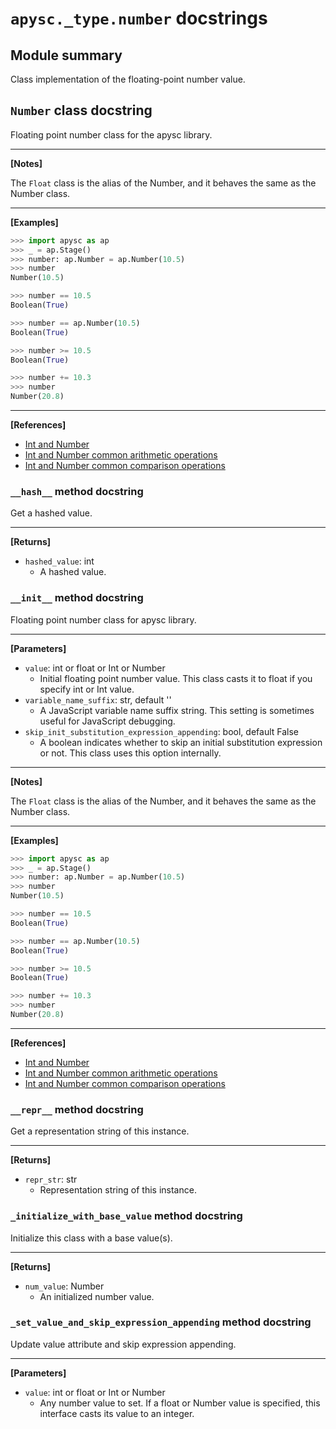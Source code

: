 # `apysc._type.number` docstrings

## Module summary

Class implementation of the floating-point number value.

## `Number` class docstring

Floating point number class for the apysc library.<hr>

**[Notes]**

The `Float` class is the alias of the Number, and it behaves the same as the Number class.<hr>

**[Examples]**

```py
>>> import apysc as ap
>>> _ = ap.Stage()
>>> number: ap.Number = ap.Number(10.5)
>>> number
Number(10.5)

>>> number == 10.5
Boolean(True)

>>> number == ap.Number(10.5)
Boolean(True)

>>> number >= 10.5
Boolean(True)

>>> number += 10.3
>>> number
Number(20.8)
```

<hr>

**[References]**

- [Int and Number](https://simon-ritchie.github.io/apysc/en/int_and_number.html)
- [Int and Number common arithmetic operations](https://simon-ritchie.github.io/apysc/en/int_and_number_arithmetic_operations.html)
- [Int and Number common comparison operations](https://simon-ritchie.github.io/apysc/en/int_and_number_comparison_operations.html)

### `__hash__` method docstring

Get a hashed value.<hr>

**[Returns]**

- `hashed_value`: int
  - A hashed value.

### `__init__` method docstring

Floating point number class for apysc library.<hr>

**[Parameters]**

- `value`: int or float or Int or Number
  - Initial floating point number value. This class casts it to float if you specify int or Int value.
- `variable_name_suffix`: str, default ''
  - A JavaScript variable name suffix string. This setting is sometimes useful for JavaScript debugging.
- `skip_init_substitution_expression_appending`: bool, default False
  - A boolean indicates whether to skip an initial substitution expression or not. This class uses this option internally.

<hr>

**[Notes]**

The `Float` class is the alias of the Number, and it behaves the same as the Number class.<hr>

**[Examples]**

```py
>>> import apysc as ap
>>> _ = ap.Stage()
>>> number: ap.Number = ap.Number(10.5)
>>> number
Number(10.5)

>>> number == 10.5
Boolean(True)

>>> number == ap.Number(10.5)
Boolean(True)

>>> number >= 10.5
Boolean(True)

>>> number += 10.3
>>> number
Number(20.8)
```

<hr>

**[References]**

- [Int and Number](https://simon-ritchie.github.io/apysc/en/int_and_number.html)
- [Int and Number common arithmetic operations](https://simon-ritchie.github.io/apysc/en/int_and_number_arithmetic_operations.html)
- [Int and Number common comparison operations](https://simon-ritchie.github.io/apysc/en/int_and_number_comparison_operations.html)

### `__repr__` method docstring

Get a representation string of this instance.<hr>

**[Returns]**

- `repr_str`: str
  - Representation string of this instance.

### `_initialize_with_base_value` method docstring

Initialize this class with a base value(s).<hr>

**[Returns]**

- `num_value`: Number
  - An initialized number value.

### `_set_value_and_skip_expression_appending` method docstring

Update value attribute and skip expression appending.<hr>

**[Parameters]**

- `value`: int or float or Int or Number
  - Any number value to set. If a float or Number value is specified, this interface casts its value to an integer.